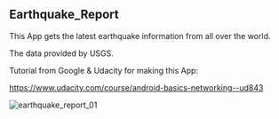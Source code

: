 ## Earthquake_Report

This App gets the latest earthquake information from all over the world.

The data provided by USGS.

Tutorial from Google & Udacity for making this App:

https://www.udacity.com/course/android-basics-networking--ud843

![earthquake_report_01](https://cloud.githubusercontent.com/assets/18271015/21928330/df9a48e8-d992-11e6-8092-e55f65638dd0.png)
